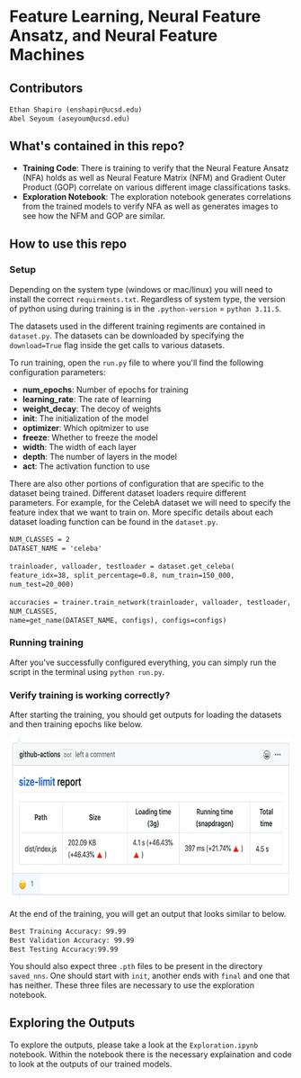 # Feature Learning, Neural Feature Ansatz, and Neural Feature Machines

## Contributors

```
Ethan Shapiro (enshapir@ucsd.edu)
Abel Seyoum (aseyoum@ucsd.edu)
```

## What's contained in this repo?

- **Training Code**: There is training to verify that the Neural Feature Ansatz (NFA) holds as well as Neural Feature Matrix (NFM) and Gradient Outer Product (GOP) correlate on various different image classifications tasks.
- **Exploration Notebook**: The exploration notebook generates correlations from the trained models to verify NFA as well as generates images to see how the NFM and GOP are similar.

## How to use this repo

### Setup

Depending on the system type (windows or mac/linux) you will need to install the correct `requirments.txt`. Regardless of system type, the version of python using during training is in the `.python-version` = `python 3.11.5`.

The datasets used in the different training regiments are contained in `dataset.py`. The datasets can be downloaded by specifying the `download=True` flag inside the get calls to various datasets.

To run training, open the `run.py` file to where you'll find the following configuration parameters:

- **num_epochs**: Number of epochs for training
- **learning_rate**: The rate of learning
- **weight_decay**: The decoy of weights
- **init**: The initialization of the model
- **optimizer**: Which opitmizer to use
- **freeze**: Whether to freeze the model
- **width**: The width of each layer
- **depth**: The number of layers in the model
- **act**: The activation function to use

There are also other portions of configuration that are specific to the dataset being trained. Different dataset loaders require different parameters. For example, for the CelebA dataset we will need to specify the feature index that we want to train on. More specific details about each dataset loading function can be found in the `dataset.py`.

```
NUM_CLASSES = 2
DATASET_NAME = 'celeba'

trainloader, valloader, testloader = dataset.get_celeba(
feature_idx=38, split_percentage=0.8, num_train=150_000, num_test=20_000)

accuracies = trainer.train_network(trainloader, valloader, testloader, NUM_CLASSES,
name=get_name(DATASET_NAME, configs), configs=configs)
```

### Running training

After you've successfully configured everything, you can simply run the script in the terminal using `python run.py`.

### Verify training is working correctly?

After starting the training, you should get outputs for loading the datasets and then training epochs like below.

<p align="center">
<img src="https://raw.githubusercontent.com/andresz1/size-limit-action/master/assets/pr.png"
  alt="Size Limit comment in pull request about bundle size changes"
  width="686" height="289">
</p>

At the end of the training, you will get an output that looks similar to below.

```
Best Training Accuracy: 99.99
Best Validation Accuracy: 99.99
Best Testing Accuracy:99.99
```

You should also expect three `.pth` files to be present in the directory `saved_nns`. One should start with `init`, another ends with `final` and one that has neither. These three files are necessary to use the exploration notebook.

## Exploring the Outputs

To explore the outputs, please take a look at the `Exploration.ipynb` notebook. Within the notebook there is the necessary explaination and code to look at the outputs of our trained models.
